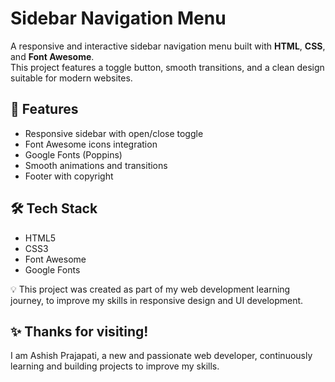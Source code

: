 # Sidebar Navigation Menu

A responsive and interactive sidebar navigation menu built with **HTML**, **CSS**, and **Font Awesome**.  
This project features a toggle button, smooth transitions, and a clean design suitable for modern websites.

## 🚀 Features
- Responsive sidebar with open/close toggle
- Font Awesome icons integration
- Google Fonts (Poppins)
- Smooth animations and transitions
- Footer with copyright

## 🛠 Tech Stack
- HTML5
- CSS3
- Font Awesome
- Google Fonts


💡 This project was created as part of my web development learning journey,
    to improve my skills in responsive design and UI development.

## ✨ Thanks for visiting!
I am Ashish Prajapati, a new and passionate web developer, 
continuously learning and building projects to improve my skills.


